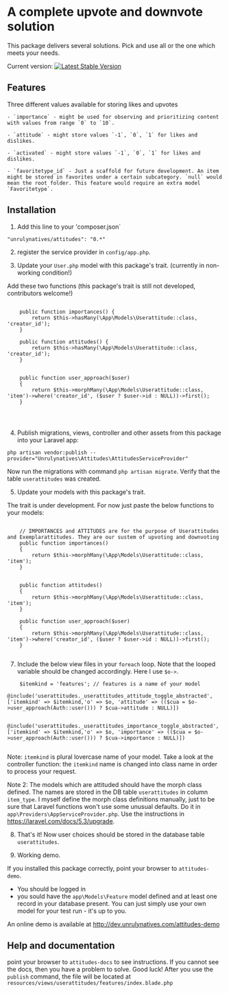 # A complete upvote and downvote solution

This package delivers several solutions. Pick and use all or the one which meets your needs. 



Current version: 
[![Latest Stable Version](https://poser.pugx.org/unrulynatives/attitudes-laravel-upvote-solutions/v/stable)](https://packagist.org/packages/unrulynatives/attitudes-laravel-upvote-solutions)


## Features

Three different values available for storing likes and upvotes


    - `importance` - might be used for observing and prioritizing content with values from range `0` to `10`.

    - `attitude` - might store values `-1`, `0`, `1` for likes and dislikes.

    - `activated` - might store values `-1`, `0`, `1` for likes and dislikes.

    - `favoritetype_id` - Just a scaffold for future development. An item might be stored in favorites under a certain subcategory. `null` would mean the root folder. This feature would require an extra model `Favoritetype`.




## Installation

1. Add this line to your 'composer.json`

`"unrulynatives/attitudes": "0.*"`

2. register the service provider in `config/app.php`.

3. Update your `User.php` model with this package's trait. (currently in non-working condition!)

Add these two functions (this package's trait is still not developed, contributors welcome!)
```
    
    public function importances() {
        return $this->hasMany(\App\Models\Userattitude::class, 'creator_id');
    }
    
    public function attitudes() {
        return $this->hasMany(\App\Models\Userattitude::class, 'creator_id');
    }


    public function user_approach($user)
    {
        return $this->morphMany(\App\Models\Userattitude::class, 'item')->where('creator_id', ($user ? $user->id : NULL))->first();
    }


        

```

4. Publish migrations, views, controller and other assets from this package into your Laravel app:

`php artisan vendor:publish --provider="Unrulynatives\Attitudes\AttitudesServiceProvider"`

Now run the migrations with command `php artisan migrate`. Verify that the table `userattitudes` was created.

5. Update your models with this package's trait.

The trait is under development. For now just paste the below functions to your models:

```

    // IMPORTANCES and ATTITUDES are for the purpose of Userattitudes and Exemplarattitudes. They are our sustem of upvoting and downvoting
    public function importances()
    {
        return $this->morphMany(\App\Models\Userattitude::class, 'item');
    }


    public function attitudes()
    {
        return $this->morphMany(\App\Models\Userattitude::class, 'item');
    }

    public function user_approach($user)
    {
        return $this->morphMany(\App\Models\Userattitude::class, 'item')->where('creator_id', ($user ? $user->id : NULL))->first();
    }


```


7. Include the below view files in your `foreach` loop. Note that the looped variable should be changed accordingly. Here I use `$o->`.

```
	$itemkind = 'features'; // features is a name of your model
    @include('userattitudes._userattitudes_attitude_toggle_abstracted', ['itemkind' => $itemkind,'o' => $o, 'attitude' => (($cua = $o->user_approach(Auth::user())) ? $cua->attitude : NULL)])

    @include('userattitudes._userattitudes_importance_toggle_abstracted', ['itemkind' => $itemkind,'o' => $o, 'importance' => (($cua = $o->user_approach(Auth::user())) ? $cua->importance : NULL)])


```
Note: `itemkind` is plural lovercase name of your model. Take a look at the controller function: the `itemkind` name is changed into class name in order to process your request.

Note 2: The models which are attituded should have the morph class defined. The names are stored in the DB table `userattitudes` in column `item_type`.
I myself define the morph class definitions manually, just to be sure that Laravel functions won't use some unusual defaults. 
Do it in `app\Providers\AppServiceProvider.php`. Use the instructions in https://laravel.com/docs/5.3/upgrade.



8. That's it! Now  user choices should be stored in the database table `userattitudes`.

9. Working demo. 

If you installed this package correctly, point your browser to `attitudes-demo`.
- You should be logged in
- you sould have the `app\Models\Feature` model defined and at least one record in your database present. You can just simply use your own model for your test run - it's up to you.

An online demo is available at http://dev.unrulynatives.com/attitudes-demo



## Help and documentation

point your browser to `attitudes-docs` to see instructions. If you cannot see the docs, then you have a problem to solve. Good luck!
After you use the `publish` command, the file will be located at `resources/views/userattitudes/features/index.blade.php`